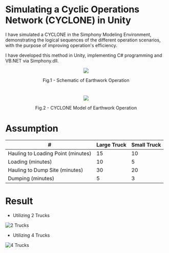# Simulating a Cyclic Operations Network (CYCLONE) in Unity

I have simulated a CYCLONE in the Simphony Modeling Environment, demonstrating the logical sequences of the different operation scenarios, with the purpose of improving operation's efficiency. 

I have developed this method in Unity, implementing C# programming and VB.NET via Simphony.dll.

<p align="center">
  <img src="https://user-images.githubusercontent.com/64426415/138900829-b16caa6c-4ca8-4102-851d-b7c217f290f6.JPG">
</p>

</p>
<p align = "center">
Fig.1 - Schematic of Earthwork Operation
</p>


# 

<p align="center">
  <img src="https://user-images.githubusercontent.com/64426415/138893513-23929452-83f7-4c0f-aea0-f2f91fb10614.jpg">
</p>

</p>
<p align = "center">
Fig.2 - CYCLONE Model of Earthwork Operation
</p>

# Assumption

|       #        | Large Truck | Small Truck |
| ------------- | ------------- | ------------- |
| Hauling to Loading Point (minutes)  |  15  | 10 |
| Loading (minutes)  | 10 | 5 |
| Hauling to Dump Site (minutes)  | 30 | 20 |
| Dumping (minutes)  | 5 | 3 |

# Result


* Utilizing 2 Trucks

![2 Trucks](https://user-images.githubusercontent.com/64426415/138893492-f7f83d84-5219-4d86-a2a2-5c2d72735844.JPG)

* Utilizing 4 Trucks

![4 Trucks](https://user-images.githubusercontent.com/64426415/138893503-885dadf6-5a00-40f8-86ea-197f85ccf687.JPG)

